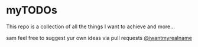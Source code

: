 # myTODOs

This repo is a collection of all the things I want to achieve and more...

sam
feel free to suggest yur own ideas via pull requests
[@iwantmyrealname](https://twitter.com/iwantmyrealname)
